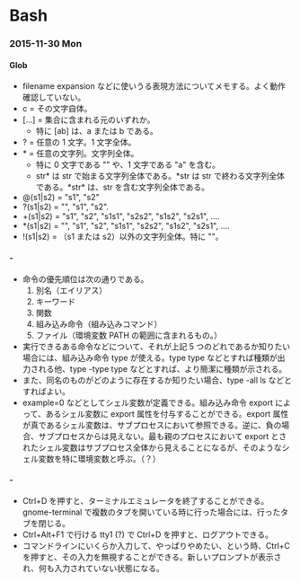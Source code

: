 # Bash

### 2015-11-30 Mon

#### Glob

- filename expansion などに使いうる表現方法についてメモする。よく動作確認していない。
- c = その文字自体。
- [...] = 集合に含まれる元のいずれか。
    - 特に [ab] は、a または b である。
- ? = 任意の 1 文字。1 文字全体。
- \* = 任意の文字列。文字列全体。
    - 特に 0 文字である "" や、1 文字である "a" を含む。
    - str\* は str で始まる文字列全体である。\*str は str で終わる文字列全体である。\*str\* は、str を含む文字列全体である。
- @(s1|s2) = "s1", "s2"
- ?(s1|s2) = "", "s1", "s2".
- +(s1|s2) = "s1", "s2", "s1s1", "s2s2", "s1s2", "s2s1", ....
- \*(s1|s2) = "", "s1", "s2", "s1s1", "s2s2", "s1s2", "s2s1", ....
- !(s1|s2) = （s1 または s2）以外の文字列全体。特に ""。

#### -

- 命令の優先順位は次の通りである。
    1. 別名（エイリアス）
    2. キーワード
    3. 関数
    4. 組み込み命令（組み込みコマンド）
    5. ファイル（環境変数 PATH の範囲に含まれるもの。）
- 実行できるある命令などについて、それが上記 5 つのどれであるか知りたい場合には、組み込み命令 type が使える。type type などとすれば種類が出力される他、type -type type などとすれば、より簡潔に種類が示される。
- また、同名のものがどのように存在するか知りたい場合、type -all ls などとすればよい。
- example=0 などとしてシェル変数が定義できる。組み込み命令 export によって、あるシェル変数に export 属性を付与することができる。export 属性が真であるシェル変数は、サブプロセスにおいて参照できる。逆に、負の場合、サブプロセスからは見えない。最も親のプロセスにおいて export とされたシェル変数はサブプロセス全体から見えることになるが、そのようなシェル変数を特に環境変数と呼ぶ。（？）

#### -

- Ctrl+D を押すと、ターミナルエミュレータを終了することができる。gnome-terminal で複数のタブを開いている時に行った場合には、行ったタブを閉じる。
- Ctrl+Alt+F1 で行ける tty1 (?) で Ctrl+D を押すと、ログアウトできる。
- コマンドラインにいくらか入力して、やっぱりやめたい、という時、Ctrl+C を押すと、その入力を無視することができる。新しいプロンプトが表示され、何も入力されていない状態になる。
